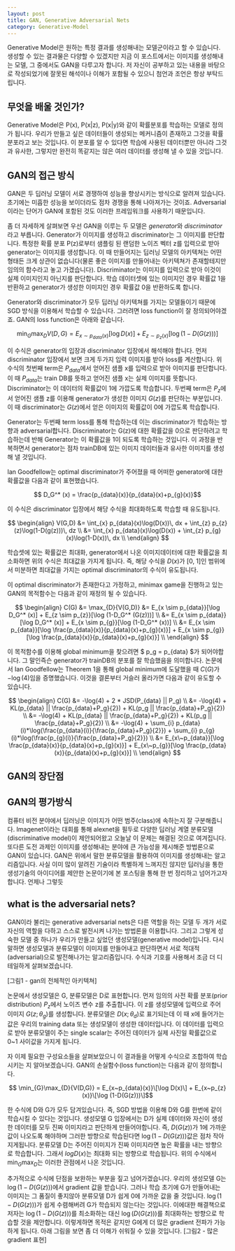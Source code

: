 ```yaml
---
layout: post
title: GAN, Generative Adversarial Nets
category: Generative-Model
---
```


Generative Model은 원하는 특정 결과를 생성해내는 모델군이라고 할 수 있습니다.
생성할 수 있는 결과물은 다양할 수 있겠지만 지금 이 포스트에서는 이미지를 생성해내는 모델, 그 중에서도 GAN을 다루고자 합니다.
저 자신이 공부하고 있는 내용을 바탕으로 작성되었기에 잘못된 해석이나 이해가 포함될 수 있으니 첨언과 조언은 항상 부탁드립니다.

## 무엇을 배울 것인가?

Generative Model은 P(x), P(x|z), P(x|y)와 같이 확률분포를 학습하는 모델로 정의가 됩니다.
우리가 만들고 싶은 데이터들이 생성되는 메커니즘이 존재하고 그것을 확률분포라고 보는 것입니다.
이 분포를 알 수 있다면 학습에 사용된 데이터뿐만 아니라 그것과 유사한, 그렇지만 완전히 똑같지는 않은 여러 데이터를 생성해 낼 수 있을 것입니다.

## GAN의 접근 방식

GAN은 두 딥러닝 모델이 서로 경쟁하여 성능을 향상시키는 방식으로 알려져 있습니다.
초기에는 미흡한 성능을 보이더라도 점차 경쟁을 통해 나아져가는 것이죠.
Adversarial 이라는 단어가 GAN에 포함된 것도 이러한 프레임워크를 사용하기 때문입니다.

좀 더 자세하게 살펴보면 우선 GAN을 이루는 두 모델은 *generator*와 *discriminator*라고 부릅니다.
Generator가 이미지를 생성하고 discriminator는 그 이미지를 판단합니다.
특정한 확률 분포 P(z)로부터 샘플링 된 랜덤한 노이즈 벡터 z를 입력으로 받아 generator는 이미지를 생성합니다.
이 때 만들어지는 딥러닝 모델의 아키텍쳐는 어떤 형태든 크게 상관이 없습니다(물론 좋은 이미지를 만들어내는 아키텍쳐가 존재할테지만 임의의 함수라고 놓고 가겠습니다).
Discriminator는 이미지를 입력으로 받아 이것이 실제 이미지인지 아닌지를 판단합니다.
학습 데이터셋에 있는 이미지인 경우 확률값 1을 반환하고 generator가 생성한 이미지인 경우 확률값 0을 반환하도록 합니다.

Generator와 discriminator가 모두 딥러닝 아키텍쳐를 가지는 모델들이기 때문에 SGD 방식을 이용해서 학습할 수 있습니다.
그러려면 loss function이 잘 정의되어야겠죠.
GAN의 loss function은 아래와 같습니다.

$$ \min_{G}\max_{D}{V(D,G)} = E_{x \sim p_{data}(x)}[\log D(x)] + E_{z \sim p_{z}(x)}[\log (1-D(G(z)))]$$

이 수식은 generator의 입장과 discriminator 입장에서 해석해야 합니다.
먼저 discriminator 입장에서 보면 크게 두가지 입력 이미지를 받아 loss를 계산합니다.
위 수식의 첫번째 term은 $P_{data}$에서 얻어진 샘플 x를 입력으로 받아 이미지를 판단합니다.
이 때 $P_{data}$는 train DB를 뜻하고 얻어진 샘플 x는 실제 이미지를 뜻합니다.
Discriminator는 이 데이터의 확률값이 1에 가깝도록 학습합니다.
두번째 term은 $P_{z}$에서 얻어진 샘플 z를 이용해 generator가 생성한 이미지 $G(z)$를 판단하는 부분입니다.
이 때 discriminator는 $G(z)$에서 얻은 이미지의 확률값이 0에 가깝도록 학습합니다.
  
Generator는 두번째 term loss를 통해 학습하는데 이는 discriminator가 학습하는 방향과 adversarial합니다.
Discriminator는 G(z)에 대한 확률값을 0으로 판단하려고 학습하는데 반해 Generator는 이 확률값을 1이 되도록 학습하는 것입니다.
이 과정을 반복하면서 generator는 점차 trainDB에 있는 이미지 데이터들과 유사한 이미지를 생성해 낼 것입니다.

Ian Goodfellow는 optimal discriminator가 주어졌을 때 어떠한 generator에 대한 확률값을 다음과 같이 표현했습니다.

$$ D_G^* (x) = \frac{p_{data}(x)}{p_{data}(x)+p_{g}(x)}$$

이 수식은 discriminator 입장에서 해당 수식을 최대화하도록 학습할 때 유도됩니다.

$$
\begin{align}
V(G,D) &= \int_{x} p_{data}(x)\log(D(x))\, dx + \int_{z} p_{z}(z)\log(1-D(g(z)))\, dz \\ 
&= \int_{x} p_{data}(x)\log(D(x)) + \int_{z} p_{g}(x)\log(1-D(x))\, dx \\
\end{align}
$$

학습셋에 있는 확률값은 최대화, generator에서 나온 이미지데이터에 대한 확률값을 최소화하면 위의 수식은 최대값을 가지게 됩니다.
즉, 해당 수식을 $D(x)$가 [0, 1]인 범위에서 미분하면 최대값을 가지는 optimal discriminator의 수식이 유도됩니다.
 
이 optimal discriminator가 존재한다고 가정하고, minimax game을 진행하고 있는 GAN의 목적함수는 다음과 같이 재정의 될 수 있습니다.

$$
\begin{align}
C(G) &= \max_{D}{V(G,D)} 
&= E_{x \sim p_{data}}[\log D_G^* (x)] + E_{z \sim p_{z}}[\log (1-D_G^* (G(z)))] \\ 
&= E_{x \sim p_{data}}[\log D_G^* (x)] + E_{x \sim p_{g}}[\log (1-D_G^* (x))] \\
&= E_{x \sim p_{data}}[\log \frac{p_{data}(x)}{p_{data}(x)+p_{g}(x)}] + E_{x \sim p_{g}}[\log \frac{p_{data}(x)}{p_{data}(x)+p_{g}(x)}] \\
\end{align}
$$

이 목적함수를 이용해 global minimum을 찾으려면 $ p_g = p_{data} $가 되어야합니다.
그 말인즉슨 generator가 trainDB의 분포를 잘 학습했음을 의미합니다.
논문에서 Ian Goodfellow는 Theorem 1을 통해 global minimum에 도달했을 때 $C(G)$가 $-\log(4)$임을 증명했습니다.
이것을 결론부터 거슬러 올라가면 다음과 같이 유도할 수 있습니다.

$$
\begin{align}
C(G) &= -\log(4) + 2 * JSD(P_{data} || P_g) \\
&= -\log(4) + KL(p_{data} || \frac{p_{data}+P_g}{2}) + KL(p_g || \frac{p_{data}+P_g}{2}) \\
&= -\log(4) + KL(p_{data} || \frac{p_{data}+P_g}{2}) + KL(p_g || \frac{p_{data}+P_g}{2}) \\
&= -\log(4) + \sum_{i} p_{data}(i)*\log(\frac{p_{data}(i)}{\frac{p_{data}+P_g}{2}}) + \sum_{i} p_{g}(i)*\log(\frac{p_{g}(i)}{\frac{p_{data}+P_g}{2}}) \\
&= E_{x\~p_{data}}[\log \frac{p_{data}(x)}{p_{data}(x)+p_{g}(x)}] + E_{x\~p_{g}}[\log \frac{p_{data}(x)}{p_{data}(x)+p_{g}(x)}] \\
\end{align}
$$ 

## GAN의 장단점

## GAN의 평가방식















컴퓨터 비전 분야에서 딥러닝은 이미지가 어떤 범주(class)에 속하는지 잘 구분해줍니다.
Imagenet이라는 대회를 통해 alexnet을 필두로 다양한 딥러닝 계열 분류모델(discriminative model)이 제안되어왔고 오늘날 이 문제는 해결된 것으로 여겨집니다.
또다른 도전 과제인 이미지를 생성해내는 분야에 큰 가능성을 제시해준 방법론으로 GAN이 있습니다.
GAN은 위에서 말한 분류모델을 활용하여 이미지를 생성해내는 알고리즘입니다.
사실 이미 많이 알려진 기술이라 특별하게 느껴지진 않지만 딥러닝을 통한 생성기술의 아이디어를 제안한 논문이기에 본 포스팅을 통해 한 번 정리하고 넘어가고자 합니다.
언제나 그렇듯 
  
## what is the adversarial nets?

GAN이라 불리는 generative adversarial nets은 다른 역할을 하는 모델 두 개가 서로 자신의 역할을 다하고 스스로 발전시켜 나가는 방법론을 이용합니다.
그리고 그렇게 성숙한 모델 중 하나가 우리가 만들고 싶었던 생성모델(generative model)입니다.
다시 말하면 생성모델과 분류모델이 이미지를 만들어내고 판단하면서 서로 적대적(adversarial)으로 발전해나가는 알고리즘입니다.
수식과 기호를 사용해서 조금 더 디테일하게 살펴보겠습니다.  

[그림1 - gan의 전체적인 아키텍쳐]

논문에서 생성모델은 G, 분류모델은 D로 표현합니다.
먼저 임의의 사전 확률 분포(prior distribution) $P_z$에서 노이즈 변수 z를 추출합니다.
이 z를 생성모델에 입력으로 주어 이미지 $G(z; {\theta_g})$를 생성합니다.
분류모델은 $D(x; {\theta_d})$로 표기되는데 이 때 x에 들어가는 값은 우리의 training data 또는 생성모델이 생성한 데이터입니다.
이 데이터를 입력으로 받아 분류모델이 주는 single scalar는 주어진 데이터가 실제 사진일 확률값으로 0~1 사이값을 가지게 됩니다.

자 이제 필요한 구성요소들을 살펴보았으니 이 결과들을 어떻게 수식으로 조합하여 학습시키는 지 알아보겠습니다.
GAN의 손실함수(loss function)는 다음과 같이 정의합니다.

$$ \min_{G}\max_{D}{V(D,G)} = E_{x~p_{data}(x)}\[\log D(x)\] + E_{x~p_{z}(x)}\[\log (1-D(G(z)))\]$$

한 수식에 D와 G가 모두 담겨있습니다.
즉, SGD 방법을 이용해 D와 G를 한번에 같이 학습시킬 수 있다는 것입니다.
생성모델 G 입장에서는 D가 실제 데이터와 자신이 생성한 데이터를 모두 진짜 이미지라고 판단하게 만들어야합니다.
즉, $D(G(z))$가 1에 가까운 값이 나오도록 해야하며 그러한 방향으로 학습된다면 $\log(1-D(G(z)))$값은 점차 작아지게됩니다.
분류모델 D는 주어진 이미지가 진짜 이미지라면 높은 확률을 내는 방향으로 학습합니다.
그래서 $log D(x)$는 최대화 되는 방향으로 학습됩니다.
위의 수식에서 $\min_{G}\max_{D}$는 이러한 관점에서 나온 것입니다.

추가적으로 수식에 단점을 보완하는 부분을 짚고 넘어가겠습니다.
우리의 생성모델 G는 $\log(1-D(G(z)))$에서 gradient 값을 받습니다.
그러나 학습 초기에 G가 만들어내는 이미지는 그 품질이 좋지않아 분류모델 D가 쉽게 0에 가까운 값을 줄 것입니다.
$\log(1-D(G(z)))$가 쉽게 수렴해버려 G가 학습되지 않는다는 것입니다.
이에대한 해결책으로 저자는 $\log(1-D(G(z)))$를 최소화하는 대신 $\log(D(G(z)))$를 최대화하는 방향으로 학습할 것을 제안합니다.
이렇게하면 목적은 같지만 G에게 더 많은 gradient 전파가 가능하게 됩니다.
아래 그림을 보면 좀 더 이해가 쉬워질 수 있을 것입니다.
[그림2 - 많은 gradient 표현]
